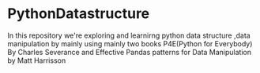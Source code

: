 # PythonDatastructure
In this repository we're exploring and learnirng python data structure ,data manipulation by mainly using mainly two books P4E(Python for Everybody) By Charles Severance and Effective Pandas patterns for Data Manipulation by Matt Harrisson